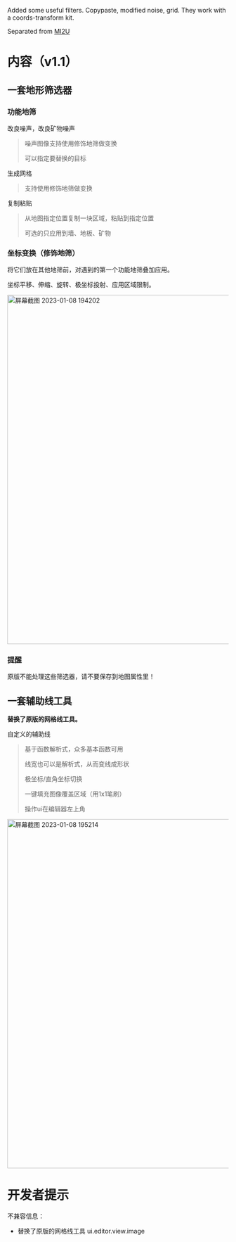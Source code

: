 Added some useful filters.
Copypaste, modified noise, grid. They work with a coords-transform kit.

Separated from [MI2U](https://github.com/BlackDeluxeCat/MI2-Utilities-Java)

# 内容（v1.1）
## 一套地形筛选器
### 功能地筛
改良噪声，改良矿物噪声
> 噪声图像支持使用修饰地筛做变换
> 
> 可以指定要替换的目标

生成网格
> 支持使用修饰地筛做变换

复制粘贴
> 从地图指定位置复制一块区域，粘贴到指定位置
> 
> 可选的只应用到墙、地板、矿物

### 坐标变换（修饰地筛）
将它们放在其他地筛前，对遇到的第一个功能地筛叠加应用。

坐标平移、伸缩、旋转、极坐标投射、应用区域限制。

<img width="794" alt="屏幕截图 2023-01-08 194202" src="https://user-images.githubusercontent.com/65377021/211194653-649e661b-28cf-4b50-9578-f9a8224ef2d2.png">

### 提醒
原版不能处理这些筛选器，请不要保存到地图属性里！

## 一套辅助线工具
**替换了原版的网格线工具。**

自定义的辅助线
> 基于函数解析式，众多基本函数可用
> 
> 线宽也可以是解析式，从而变线成形状
> 
> 极坐标/直角坐标切换
> 
> 一键填充图像覆盖区域（用1x1笔刷）
> 
> 操作ui在编辑器左上角

<img width="794" alt="屏幕截图 2023-01-08 195214" src="https://user-images.githubusercontent.com/65377021/211194678-a5736fcb-3794-4408-9432-7ba837e280d4.png">

# 开发者提示
不兼容信息：
* 替换了原版的网格线工具 ui.editor.view.image
